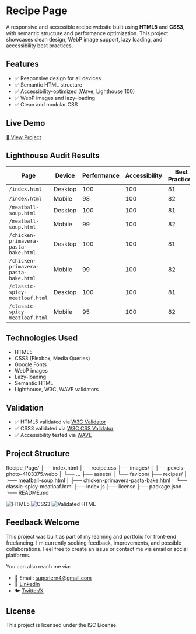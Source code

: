 # Recipe Page

A responsive and accessible recipe website built using **HTML5** and **CSS3**, with semantic structure and performance optimization. This project showcases clean design, WebP image support, lazy loading, and accessibility best practices.

## Features

- ✅ Responsive design for all devices
- ✅ Semantic HTML structure
- ✅ Accessibility-optimized (Wave, Lighthouse 100)
- ✅ WebP images and lazy-loading
- ✅ Clean and modular CSS

## Live Demo

[🔗 View Project](https://der12kl.github.io/Recipe_Page/)

## Lighthouse Audit Results

| Page                                   | Device  | Performance | Accessibility | Best Practices | SEO  |
|-------------------------------------------|-------------|-------------|----------------|----------------|------|
| `/index.html`                             | Desktop     | 100         | 100             | 81            | 100   |
| `/index.html`                             | Mobile      | 98          | 100             | 82            | 100   |
| `/meatball-soup.html`                     | Desktop     | 100         | 100             | 81            | 100   |
| `/meatball-soup.html`                     | Mobile      | 99          | 100             | 82            | 100   |
| `/chicken-primavera-pasta-bake.html`     | Desktop     | 100         | 100             | 81            | 100   |
| `/chicken-primavera-pasta-bake.html`     | Mobile      | 99          | 100             | 82            | 100   |
| `/classic-spicy-meatloaf.html`           | Desktop     | 100         | 100             | 81            | 100   |
| `/classic-spicy-meatloaf.html`           | Mobile      | 95          | 100             | 82            | 100   |

## Technologies Used
- HTML5
- CSS3 (Flexbox, Media Queries)
- Google Fonts
- WebP images
- Lazy-loading
- Semantic HTML
- Lighthouse, W3C, WAVE validators 

## Validation 

- ✅ HTML5 validated via [W3C Validator](https://validator.w3.org/)
- ✅ CSS3 validated via [W3C CSS Validator](https://jigsaw.w3.org/css-validator/)
- ✅ Accessibility tested via [WAVE](https://webaim.org/)

## Project Structure

Recipe_Page/
├── index.html
├── recipe.css
├── images/
│   ├── pexels-photo-4103375.webp
│   └── ...
├── assets/
│   └── favicon/
├── recipes/
│   ├── meatball-soup.html
│   ├── chicken-primavera-pasta-bake.html
│   └── classic-spicy-meatloaf.html
├── index.js
├── license
├── package.json
└── README.md

![HTML5](https://img.shields.io/badge/HTML5-%23E34F26.svg?&style=flat&logo=html5&logoColor=white)
![CSS3](https://img.shields.io/badge/CSS3-%231572B6.svg?&style=flat&logo=css3&logoColor=white)
![Validated HTML](https://img.shields.io/w3c-validation/html?targetUrl=https://der12kl.github.io/Recipe_Page/index.html)

## Feedback Welcome

This project was built as part of my learning and portfolio for front-end freelancing.
I'm currently seeking feedback, improvements, and possible collaborations.
Feel free to create an issue or contact me via email or social platforms.

You can also reach me via: 
- 📧 Email: superlern4@gmail.com
- 🔗 [LinkedIn](https://www.linkedin.com/in/evgeny-kozelskiy-4501332b8/)
- 🐦 [Twitter/X](https://x.com/Evgeny9281)

## License

This project is licensed under the ISC License.